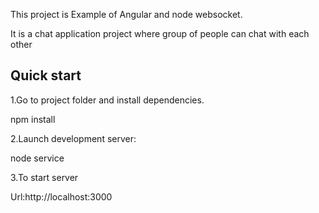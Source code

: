 This project is Example of Angular and node websocket.

It is a chat application project where group of people can chat with each other

Quick start
------------------------

1.Go to project folder and install dependencies.

npm install

2.Launch development server:

node service

3.To start server

Url:http://localhost:3000
